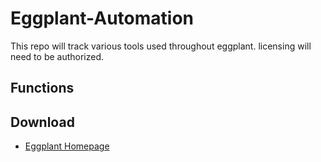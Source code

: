 # Eggplant-Automation
This repo will track various tools used throughout eggplant. licensing will need to be authorized.

## Functions
## Download 
 - [Eggplant Homepage](https://www.eggplantsoftware.com/eggplant-functional-downloads)

